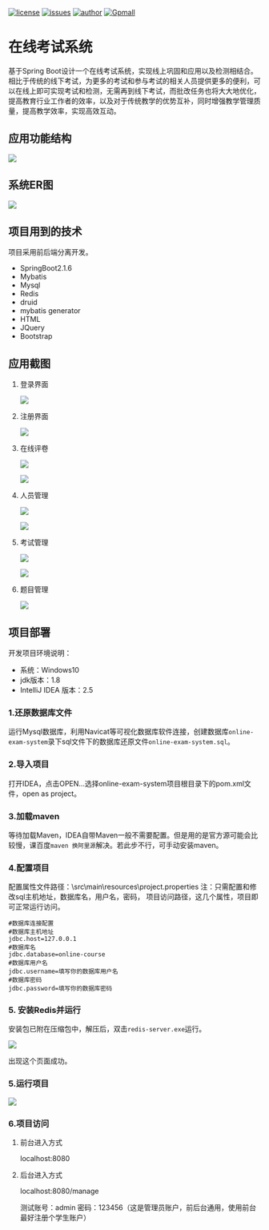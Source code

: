 [![license](https://img.shields.io/hexpm/l/plug.svg?style=flat-square)](https://github.com/2227324689/ToBeBetter/blob/master/LICENSE) [![issues](https://img.shields.io/bitbucket/issues-raw/2227324689/ToBeBetter.svg?style=flat-square)](https://github.com/blankjee/rail-ticketing-system/issues) [![author](https://img.shields.io/badge/author-blankjee-blue.svg?style=flat-square)](#) [![Gpmall](https://img.shields.io/badge/tech-springboot-red.svg?style=flat-square)](#)

# 在线考试系统

基于Spring Boot设计一个在线考试系统，实现线上巩固和应用以及检测相结合。相比于传统的线下考试，为更多的考试和参与考试的相关人员提供更多的便利，可以在线上即可实现考试和检测，无需再到线下考试，而批改任务也将大大地优化，提高教育行业工作者的效率，以及对于传统教学的优势互补，同时增强教学管理质量，提高教学效率，实现高效互动。

## 应用功能结构

![](https://gitee.com/blankjee/pic-bed/raw/master/images/20200520175424.png)

## 系统ER图

![](https://gitee.com/blankjee/pic-bed/raw/master/images/20200520181118.png)

## 项目用到的技术

项目采用前后端分离开发。 

* SpringBoot2.1.6
* Mybatis
* Mysql
* Redis
* druid
* mybatis generator
* HTML
* JQuery
* Bootstrap

## 应用截图

1. 登录界面

   ![](https://gitee.com/blankjee/pic-bed/raw/master/images/20200520175720.png)

2. 注册界面

   ![](https://gitee.com/blankjee/pic-bed/raw/master/images/20200520175738.png)

3. 在线评卷

   ![](https://gitee.com/blankjee/pic-bed/raw/master/images/20200520175855.png)

   ![](https://gitee.com/blankjee/pic-bed/raw/master/images/20200520175908.png)

4. 人员管理

   ![](https://gitee.com/blankjee/pic-bed/raw/master/images/20200520175948.png)

   ![](https://gitee.com/blankjee/pic-bed/raw/master/images/20200520180005.png)

5. 考试管理

   ![](https://gitee.com/blankjee/pic-bed/raw/master/images/20200520180027.png)

   ![](https://gitee.com/blankjee/pic-bed/raw/master/images/20200520180052.png)

6. 题目管理

   ![](https://gitee.com/blankjee/pic-bed/raw/master/images/20200520180126.png)

## 项目部署

开发项目环境说明：

- 系统：Windows10 
- jdk版本：1.8
- IntelliJ IDEA 版本：2.5

### 1.还原数据库文件

运行Mysql数据库，利用Navicat等可视化数据库软件连接，创建数据库`online-exam-system`录下sql文件下的数据库还原文件`online-exam-system.sql`。

### 2.导入项目

打开IDEA，点击OPEN...选择online-exam-system项目根目录下的pom.xml文件，open as project。

### 3.加载maven

等待加载Maven，IDEA自带Maven一般不需要配置。但是用的是官方源可能会比较慢，课百度`maven 换阿里源`解决。若此步不行，可手动安装maven。

### 4.配置项目

配置属性文件路径：\src\main\resources\project.properties
注：只需配置和修改sql主机地址，数据库名，用户名，密码， 项目访问路径，这几个属性，项目即可正常运行访问。

```
#数据库连接配置
#数据库主机地址
jdbc.host=127.0.0.1
#数据库名
jdbc.database=online-course
#数据库用户名
jdbc.username=填写你的数据库用户名
#数据库密码
jdbc.password=填写你的数据库密码
```

### 5. 安装Redis并运行

安装包已附在压缩包中，解压后，双击`redis-server.exe`运行。

![](https://gitee.com/blankjee/pic-bed/raw/master/images/20200520182521.png)

出现这个页面成功。

### 5.运行项目

![](https://gitee.com/blankjee/pic-bed/raw/master/images/20200520182609.png)

### 6.项目访问

1. 前台进入方式

   localhost:8080

2. 后台进入方式

   localhost:8080/manage

   测试账号：admin 密码：123456（这是管理员账户，前后台通用，使用前台最好注册个学生账户）

